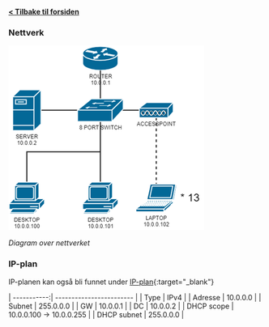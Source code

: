 [**< Tilbake til forsiden**](index.md)

### Nettverk

![](Images\2022-03-15-14-02-17-image.png)

_Diagram over nettverket_

### IP-plan

IP-planen kan også bli funnet under [IP-plan](info.html#IP-plan){:target="_blank"}

| -----------:| ------------------------ |
| Type        | IPv4                     |
| Adresse     | 10.0.0.0                 |
| Subnet      | 255.0.0.0                |
| GW          | 10.0.0.1                 |
| DC          | 10.0.0.2                 |
| DHCP scope  | 10.0.0.100 -> 10.0.0.255 |
| DHCP subnet | 255.0.0.0                |
